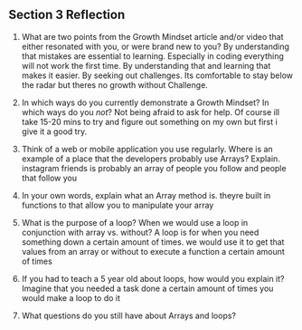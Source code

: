 ## Section 3 Reflection

1. What are two points from the Growth Mindset article and/or video that either resonated with you, or were brand new to you?
By understanding that mistakes are essential to learning. Especially in coding everything will not work the first time. By understanding that and learning that makes it easier.
By seeking out challenges. Its comfortable to stay below the radar but theres no growth without Challenge.

1. In which ways do you currently demonstrate a Growth Mindset? In which ways do you _not_?
Not being afraid to ask for help. Of course ill take 15-20 mins to try and figure out something on my own but first i give it a good try.

1. Think of a web or mobile application you use regularly. Where is an example of a place that the developers probably use Arrays? Explain.
instagram friends   is probably an array of people you follow and people that follow you

1. In your own words, explain what an Array method is.
theyre built in functions to that allow you to manipulate your array

1. What is the purpose of a loop? When we would use a loop in conjunction with array vs. without?
A loop is for when you need something down a certain amount of times. we would use it to get that values from an array or without to execute a function a certain amount of times

1. If you had to teach a 5 year old about loops, how would you explain it?
Imagine that you needed a task done a certain amount of times  you would make a loop to do it

1. What questions do you still have about Arrays and loops?
